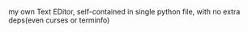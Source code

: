 my own Text EDitor, self-contained in single python file, with no extra deps(even curses or terminfo)
